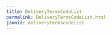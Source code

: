 ```yaml
---
title: DeliveryTermsCodeList
permalink: DeliveryTermsCodeList.html
jsonid: deliverytermscodelist
---
```

